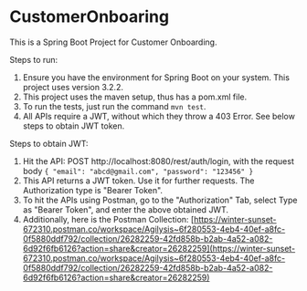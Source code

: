 # CustomerOnboaring

This is a Spring Boot Project for Customer Onboarding. 

Steps to run:
1. Ensure you have the environment for Spring Boot on your system. This project uses version 3.2.2.
2. This project uses the maven setup, thus has a pom.xml file.
3. To run the tests, just run the command `mvn test`.
4. All APIs require a JWT, without which they throw a 403 Error. See below steps to obtain JWT token.

Steps to obtain JWT:
1. Hit the API: POST http://localhost:8080/rest/auth/login, with the request body
`
{
    "email": "abcd@gmail.com",
    "password": "123456"
}
`
2. This API returns a JWT token. Use it for further requests. The Authorization type is "Bearer Token".
3. To hit the APIs using Postman, go to the "Authorization" Tab, select Type as "Bearer Token", and enter the above obtained JWT.
4. Additionally, here is the Postman Collection: [https://winter-sunset-672310.postman.co/workspace/Agilysis~6f280553-4eb4-40ef-a8fc-0f5880ddf792/collection/26282259-42fd858b-b2ab-4a52-a082-6d92f6fb6126?action=share&creator=26282259](https://winter-sunset-672310.postman.co/workspace/Agilysis~6f280553-4eb4-40ef-a8fc-0f5880ddf792/collection/26282259-42fd858b-b2ab-4a52-a082-6d92f6fb6126?action=share&creator=26282259)

